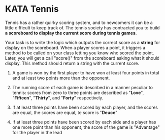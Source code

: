 <h1>KATA Tennis</h1>

Tennis has a rather quirky scoring system, and to newcomers it can be a little difficult to keep track of. 
The tennis society has contracted you to build **a scoreboard to display the current score during tennis games.**

Your task is to write the logic which outputs the correct score as a **string** for display on the scoreboard. When a player scores a point, it triggers a method to be called on your class letting you know who scored the point.
Later, you will get a call "score()" from the scoreboard asking what it should display. This method should return a string with the current score.

1. A game is won by the first player to have won at least four points in total and at least two points more than the opponent.

2. The running score of each game is described in a manner peculiar to tennis: scores from zero to three points are described as "**Love**", "**Fifteen**", "**Thirty**", and "**Forty**" respectively.

3. If at least three points have been scored by each player, and the scores are equal, the scores are equal, te score is "**Deuce**"

4. If at least three points have been scored by each side and a player has one more point than his opponent, the score of the game is "Advantage" for the player in the lead
